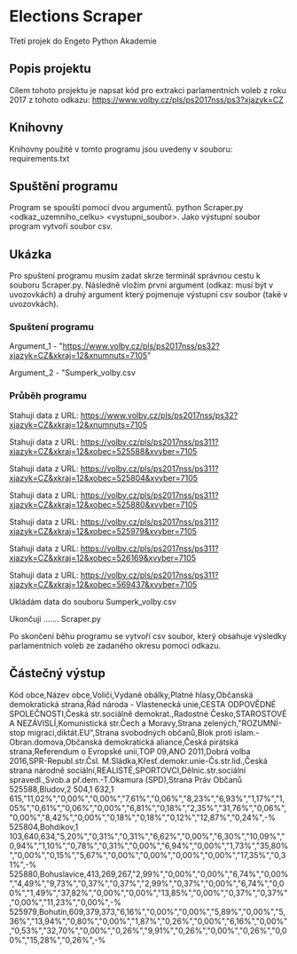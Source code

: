 # Elections Scraper 
Třetí projek do Engeto Python Akademie

## Popis projektu
Cílem tohoto projektu je napsat kód pro extrakci parlamentních voleb z roku 2017 z tohoto odkazu: https://www.volby.cz/pls/ps2017nss/ps3?xjazyk=CZ

## Knihovny
Knihovny použité v tomto programu jsou uvedeny v souboru: requirements.txt

## Spuštění programu
Program se spouští pomocí dvou argumentů. python Scraper.py <odkaz_uzemniho_celku> <vystupni_soubor>. Jako výstupní soubor program vytvoří soubor csv.

## Ukázka
Pro spuštení programu musím zadat skrze terminál správnou cestu k souboru Scraper.py. Následně vložím první argument (odkaz: musí být v uvozovkách) a druhý argument který pojmenuje výstupní csv soubor (také v uvozovkách).

### Spuštení programu

Argument_1 - "https://www.volby.cz/pls/ps2017nss/ps32?xjazyk=CZ&xkraj=12&xnumnuts=7105"  

Argument_2 - "Sumperk_volby.csv

### Průběh programu
 
Stahuji data z URL: https://www.volby.cz/pls/ps2017nss/ps32?xjazyk=CZ&xkraj=12&xnumnuts=7105  

Stahuji data z URL: https://volby.cz/pls/ps2017nss/ps311?xjazyk=CZ&xkraj=12&xobec=525588&xvyber=7105  

Stahuji data z URL: https://volby.cz/pls/ps2017nss/ps311?xjazyk=CZ&xkraj=12&xobec=525804&xvyber=7105  

Stahuji data z URL: https://volby.cz/pls/ps2017nss/ps311?xjazyk=CZ&xkraj=12&xobec=525880&xvyber=7105  

Stahuji data z URL: https://volby.cz/pls/ps2017nss/ps311?xjazyk=CZ&xkraj=12&xobec=525979&xvyber=7105  

Stahuji data z URL: https://volby.cz/pls/ps2017nss/ps311?xjazyk=CZ&xkraj=12&xobec=526169&xvyber=7105  

Stahuji data z URL: https://volby.cz/pls/ps2017nss/ps311?xjazyk=CZ&xkraj=12&xobec=569437&xvyber=7105  


Ukládám data do souboru Sumperk_volby.csv  

Ukončuji ....... Scraper.py


Po skončení běhu programu se vytvoří csv soubor, který obsahuje výsledky parlamentních voleb ze zadaného okresu pomocí odkazu.

## Částečný výstup
Kód obce,Název obce,Voliči,Vydané obálky,Platné hlasy,Občanská demokratická strana,Řád národa - Vlastenecká unie,CESTA ODPOVĚDNÉ SPOLEČNOSTI,Česká str.sociálně demokrat.,Radostné Česko,STAROSTOVÉ A NEZÁVISLÍ,Komunistická  str.Čech a Moravy,Strana zelených,"ROZUMNÍ-stop migraci,diktát.EU",Strana svobodných občanů,Blok proti islam.-Obran.domova,Občanská demokratická aliance,Česká pirátská strana,Referendum o Evropské unii,TOP 09,ANO 2011,Dobrá volba 2016,SPR-Republ.str.Čsl. M.Sládka,Křesť.demokr.unie-Čs.str.lid.,Česká strana národně sociální,REALISTÉ,SPORTOVCI,Dělnic.str.sociální spravedl.,Svob.a př.dem.-T.Okamura (SPD),Strana Práv Občanů
525588,Bludov,2 504,1 632,1 615,"11,02%","0,00%","0,00%","7,61%","0,06%","8,23%","6,93%","1,17%","1,05%","0,61%","0,06%","0,00%","6,81%","0,18%","2,35%","31,76%","0,06%","0,00%","8,42%","0,00%","0,18%","0,18%","0,12%","12,87%","0,24%",-%
525804,Bohdíkov,1 103,640,634,"5,20%","0,31%","0,31%","6,62%","0,00%","6,30%","10,09%","0,94%","1,10%","0,78%","0,31%","0,00%","6,94%","0,00%","1,73%","35,80%","0,00%","0,15%","5,67%","0,00%","0,00%","0,00%","0,00%","17,35%","0,31%",-%
525880,Bohuslavice,413,269,267,"2,99%","0,00%","0,00%","6,74%","0,00%","4,49%","9,73%","0,37%","0,37%","2,99%","0,37%","0,00%","6,74%","0,00%","1,49%","37,82%","0,00%","0,00%","13,85%","0,00%","0,37%","0,37%","0,00%","11,23%","0,00%",-%
525979,Bohutín,609,379,373,"6,16%","0,00%","0,00%","5,89%","0,00%","5,36%","13,94%","0,80%","0,00%","1,87%","0,26%","0,00%","6,16%","0,00%","0,53%","32,70%","0,00%","0,26%","9,91%","0,26%","0,00%","0,26%","0,00%","15,28%","0,26%",-%





